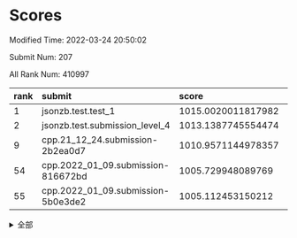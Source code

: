 # Scores

Modified Time: 2022-03-24 20:50:02

Submit Num: 207

All Rank Num: 410997

| rank |               submit               |       score        |       sigma        | pk_num |
| :--- | :--------------------------------- | :----------------- | :----------------- | :----- |
| 1    | jsonzb.test.test_1                 | 1015.0020011817982 | 0.8467847119804288 | 7944   |
| 2    | jsonzb.test.submission_level_4     | 1013.1387745554474 | 0.8113477000250868 | 7944   |
| 9    | cpp.21_12_24.submission-2b2ea0d7   | 1010.9571144978357 | 0.7728742938333311 | 7940   |
| 54   | cpp.2022_01_09.submission-816672bd | 1005.729948089769  | 0.7180624807343415 | 7938   |
| 55   | cpp.2022_01_09.submission-5b0e3de2 | 1005.112453150212  | 0.7233692839801317 | 7944   |


<details>
<summary>全部</summary>

| rank |                 submit                 |       score        |       sigma        | pk_num |
| :--- | :------------------------------------- | :----------------- | :----------------- | :----- |
| 1    | jsonzb.test.test_1                     | 1015.0020011817982 | 0.8467847119804288 | 7944   |
| 2    | jsonzb.test.submission_level_4         | 1013.1387745554474 | 0.8113477000250868 | 7944   |
| 3    | gobigger.level_3.submission_level_3_9  | 1011.5179926414877 | 0.7685369824584094 | 7942   |
| 4    | gobigger.level_3.submission_level_3_30 | 1011.3447925914289 | 0.7814223344170161 | 7943   |
| 5    | gobigger.level_3.submission_level_3_27 | 1011.2155480516567 | 0.7836050038099198 | 7941   |
| 6    | gobigger.level_3.submission_level_3_24 | 1011.1612737932677 | 0.7718478246750937 | 7944   |
| 7    | gobigger.level_3.submission_level_3_34 | 1010.9706154212337 | 0.762038098010162  | 7945   |
| 8    | gobigger.level_3.submission_level_3_11 | 1010.9611738377298 | 0.7635347257145106 | 7940   |
| 9    | cpp.21_12_24.submission-2b2ea0d7       | 1010.9571144978357 | 0.7728742938333311 | 7940   |
| 10   | gobigger.level_3.submission_level_3_39 | 1010.8856310920598 | 0.7714502301976961 | 7942   |
| 11   | gobigger.level_3.submission_level_3_23 | 1010.6404139590767 | 0.7560974521507672 | 7946   |
| 12   | gobigger.level_3.submission_level_3_21 | 1010.6323640943831 | 0.7835315917451527 | 7946   |
| 13   | gobigger.level_3.submission_level_3_25 | 1010.4922386139946 | 0.7703723351404789 | 7947   |
| 14   | gobigger.level_3.submission_level_3_20 | 1010.4822701411065 | 0.7552339024491989 | 7937   |
| 15   | gobigger.level_3.submission_level_3_13 | 1010.4670704730119 | 0.7732411161630544 | 7944   |
| 16   | gobigger.level_3.submission_level_3_45 | 1010.4029297556217 | 0.7493883011693687 | 7939   |
| 17   | gobigger.level_3.submission_level_3_28 | 1010.3663324902409 | 0.7593226382831729 | 7946   |
| 18   | gobigger.level_3.submission_level_3_5  | 1010.3497868471496 | 0.7568947215118146 | 7942   |
| 19   | gobigger.level_3.submission_level_3_47 | 1010.3400510700803 | 0.7555375716152757 | 7944   |
| 20   | gobigger.level_3.submission_level_3_49 | 1010.3105554741591 | 0.7427322770824394 | 7944   |
| 21   | gobigger.level_3.submission_level_3_26 | 1010.2998772814655 | 0.7820691254392524 | 7940   |
| 22   | gobigger.level_3.submission_level_3_48 | 1010.2574535072587 | 0.764936764084373  | 7935   |
| 23   | gobigger.level_3.submission_level_3_36 | 1010.2186146436795 | 0.7714443805428662 | 7941   |
| 24   | gobigger.level_3.submission_level_3_19 | 1010.215428825805  | 0.7738890290584439 | 7943   |
| 25   | gobigger.level_3.submission_level_3_18 | 1010.1781803692312 | 0.7648122344034488 | 7942   |
| 26   | gobigger.level_3.submission_level_3_22 | 1010.0543225309024 | 0.7565392677219717 | 7943   |
| 27   | gobigger.level_3.submission_level_3_16 | 1009.9708971564289 | 0.7484010463833233 | 7943   |
| 28   | gobigger.level_3.submission_level_3_2  | 1009.8691926523873 | 0.7434856373088554 | 7942   |
| 29   | gobigger.level_3.submission_level_3_29 | 1009.8676565848149 | 0.7582443740918128 | 7942   |
| 30   | gobigger.level_3.submission_level_3_15 | 1009.8533433576063 | 0.7634623452274271 | 7943   |
| 31   | gobigger.level_3.submission_level_3_32 | 1009.8277079633647 | 0.7638278169566778 | 7945   |
| 32   | gobigger.level_3.submission_level_3_7  | 1009.8173283853915 | 0.7603600464187984 | 7945   |
| 33   | gobigger.level_3.submission_level_3_42 | 1009.7731325740149 | 0.7438875344513866 | 7944   |
| 34   | gobigger.level_3.submission_level_3_40 | 1009.7185578531295 | 0.7609246910948629 | 7945   |
| 35   | gobigger.level_3.submission_level_3_33 | 1009.6280128931253 | 0.7643371653500927 | 7942   |
| 36   | gobigger.level_3.submission_level_3_12 | 1009.3862606966692 | 0.7375069777509791 | 7948   |
| 37   | gobigger.level_3.submission_level_3_43 | 1009.3845927654576 | 0.7599673126648879 | 7941   |
| 38   | gobigger.level_3.submission_level_3_8  | 1009.3350309389634 | 0.7457359881223257 | 7938   |
| 39   | gobigger.level_3.submission_level_3_1  | 1009.3069962256709 | 0.7693821819166711 | 7939   |
| 40   | gobigger.level_3.submission_level_3_10 | 1009.2973628112803 | 0.7552769655154957 | 7938   |
| 41   | gobigger.level_3.submission_level_3_35 | 1009.2435854241869 | 0.7517316494151058 | 7944   |
| 42   | gobigger.level_3.submission_level_3_14 | 1009.2433221574533 | 0.7549619100040664 | 7942   |
| 43   | gobigger.level_3.submission_level_3_0  | 1009.2241312584199 | 0.7611052393177438 | 7946   |
| 44   | gobigger.level_3.submission_level_3_44 | 1009.1783131642524 | 0.7770115703099696 | 7942   |
| 45   | gobigger.level_3.submission_level_3_41 | 1009.1768886697771 | 0.743676062134978  | 7942   |
| 46   | gobigger.level_3.submission_level_3_46 | 1009.0916124693445 | 0.7632832216192815 | 7945   |
| 47   | gobigger.level_3.submission_level_3_6  | 1008.9371550273938 | 0.7249135633384873 | 7938   |
| 48   | gobigger.level_3.submission_level_3_17 | 1008.8867151834424 | 0.7612458505899825 | 7943   |
| 49   | gobigger.level_3.submission_level_3_3  | 1008.793044886259  | 0.7490635675870541 | 7943   |
| 50   | gobigger.level_3.submission_level_3_4  | 1008.7499164771467 | 0.7398780517986363 | 7939   |
| 51   | gobigger.level_3.submission_level_3_38 | 1008.2090940113789 | 0.752412428314335  | 7939   |
| 52   | gobigger.level_3.submission_level_3_37 | 1008.0060091541529 | 0.7394288015559655 | 7942   |
| 53   | gobigger.level_3.submission_level_3_31 | 1007.8677796567698 | 0.7367376540603043 | 7938   |
| 54   | cpp.2022_01_09.submission-816672bd     | 1005.729948089769  | 0.7180624807343415 | 7938   |
| 55   | cpp.2022_01_09.submission-5b0e3de2     | 1005.112453150212  | 0.7233692839801317 | 7944   |
| 56   | gobigger.level_1.submission_level_1_35 | 1004.9244446869403 | 0.7179104860840376 | 7943   |
| 57   | gobigger.level_1.submission_level_1_19 | 1004.6140689646373 | 0.7243493527536526 | 7937   |
| 58   | gobigger.level_1.submission_level_1_13 | 1004.5026598657192 | 0.7088720254752098 | 7940   |
| 59   | gobigger.level_1.submission_level_1_2  | 1004.212663320423  | 0.7181990679094771 | 7941   |
| 60   | gobigger.level_1.submission_level_1_14 | 1004.2064627924402 | 0.7094239333909397 | 7945   |
| 61   | gobigger.level_1.submission_level_1_8  | 1004.1516385744985 | 0.7109957838134189 | 7943   |
| 62   | gobigger.level_1.submission_level_1_17 | 1004.0889369223414 | 0.7148275825984445 | 7938   |
| 63   | gobigger.level_1.submission_level_1_22 | 1004.0345336079465 | 0.7148297880096831 | 7945   |
| 64   | gobigger.level_1.submission_level_1_36 | 1004.0108208578495 | 0.7141631830228842 | 7937   |
| 65   | gobigger.level_1.submission_level_1_32 | 1003.9940897959893 | 0.7190245535467176 | 7936   |
| 66   | gobigger.level_1.submission_level_1_34 | 1003.9531901892944 | 0.7187707486178374 | 7946   |
| 67   | gobigger.level_1.submission_level_1_40 | 1003.7924309303348 | 0.7123166764515686 | 7943   |
| 68   | gobigger.level_1.submission_level_1_46 | 1003.6878753632716 | 0.7043134068601176 | 7944   |
| 69   | gobigger.level_1.submission_level_1_45 | 1003.6324059534544 | 0.7138340579450372 | 7944   |
| 70   | gobigger.level_1.submission_level_1_37 | 1003.5979771014614 | 0.7126288402824936 | 7942   |
| 71   | gobigger.level_1.submission_level_1_6  | 1003.5956349461309 | 0.7064700517433361 | 7941   |
| 72   | gobigger.level_1.submission_level_1_23 | 1003.5179434964853 | 0.7264255255233736 | 7945   |
| 73   | gobigger.level_1.submission_level_1_27 | 1003.4800813081108 | 0.7062730835474752 | 7940   |
| 74   | gobigger.level_1.submission_level_1_49 | 1003.4697401908386 | 0.7082642965105646 | 7945   |
| 75   | gobigger.level_1.submission_level_1_1  | 1003.4220133155058 | 0.7032974785344862 | 7942   |
| 76   | gobigger.level_1.submission_level_1_12 | 1003.3867343468211 | 0.7169471325592778 | 7942   |
| 77   | gobigger.level_1.submission_level_1_3  | 1003.3404389642778 | 0.726554116940473  | 7945   |
| 78   | gobigger.level_1.submission_level_1_25 | 1003.2973491828753 | 0.7008366138655594 | 7942   |
| 79   | gobigger.level_1.submission_level_1_11 | 1003.2799456589279 | 0.709271275603156  | 7937   |
| 80   | gobigger.level_1.submission_level_1_48 | 1003.277786647807  | 0.707397152193317  | 7942   |
| 81   | gobigger.level_1.submission_level_1_43 | 1003.2759069998889 | 0.7220550508093712 | 7939   |
| 82   | gobigger.level_1.submission_level_1_41 | 1003.2557875555766 | 0.7051311493303473 | 7943   |
| 83   | gobigger.level_1.submission_level_1_9  | 1003.243950219122  | 0.7089637618847886 | 7940   |
| 84   | gobigger.level_1.submission_level_1_29 | 1003.2098049762099 | 0.7130166161103528 | 7946   |
| 85   | gobigger.level_1.submission_level_1_0  | 1003.1749485579859 | 0.7134625949925525 | 7940   |
| 86   | gobigger.level_1.submission_level_1_38 | 1003.1520993256879 | 0.7141436192570837 | 7942   |
| 87   | gobigger.level_1.submission_level_1_39 | 1003.0227459246188 | 0.7229402228403243 | 7942   |
| 88   | gobigger.level_1.submission_level_1_4  | 1002.9876132260064 | 0.7152947020885949 | 7937   |
| 89   | gobigger.level_1.submission_level_1_16 | 1002.9756380895618 | 0.7134121826255116 | 7939   |
| 90   | gobigger.level_1.submission_level_1_5  | 1002.9749829036328 | 0.7238693642313169 | 7944   |
| 91   | gobigger.level_1.submission_level_1_33 | 1002.8934830996155 | 0.7123020953669538 | 7941   |
| 92   | gobigger.level_1.submission_level_1_26 | 1002.8873130793625 | 0.723413675670732  | 7947   |
| 93   | gobigger.level_1.submission_level_1_30 | 1002.7217492870518 | 0.7153357310855502 | 7946   |
| 94   | gobigger.level_1.submission_level_1_44 | 1002.6943337645698 | 0.7241386877720158 | 7948   |
| 95   | gobigger.level_1.submission_level_1_42 | 1002.6901662834109 | 0.7155825074723076 | 7941   |
| 96   | gobigger.level_1.submission_level_1_21 | 1002.6058162425987 | 0.7053708182518034 | 7947   |
| 97   | gobigger.level_1.submission_level_1_28 | 1002.6052694138546 | 0.7142261455454365 | 7942   |
| 98   | gobigger.level_1.submission_level_1_10 | 1002.5817817596428 | 0.7078637271555369 | 7942   |
| 99   | gobigger.level_1.submission_level_1_15 | 1002.509319512761  | 0.7110380517377304 | 7941   |
| 100  | gobigger.level_1.submission_level_1_20 | 1002.4905725141609 | 0.7128742223504643 | 7945   |
| 101  | gobigger.level_1.submission_level_1_47 | 1002.4556907698292 | 0.711108603925311  | 7943   |
| 102  | gobigger.level_1.submission_level_1_24 | 1002.3800543953765 | 0.6995877222175081 | 7938   |
| 103  | gobigger.level_1.submission_level_1_18 | 1002.2326819391081 | 0.7076844464965282 | 7941   |
| 104  | gobigger.level_1.submission_level_1_7  | 1002.1888440384511 | 0.7068826268215354 | 7942   |
| 105  | gobigger.level_1.submission_level_1_31 | 1002.10246077224   | 0.7064115969899061 | 7936   |
| 106  | gobigger.random.submission_random_15   | 997.7965895121501  | 0.6987823823971497 | 7944   |
| 107  | gobigger.random.submission_random_12   | 997.5118929891954  | 0.7066066894321767 | 7938   |
| 108  | gobigger.random.submission_random_31   | 997.4074777166651  | 0.7143689191855876 | 7942   |
| 109  | gobigger.random.submission_random_19   | 997.1687157766826  | 0.7119568899817901 | 7942   |
| 110  | gobigger.random.submission_random_8    | 997.0044267014072  | 0.7002853871490841 | 7946   |
| 111  | gobigger.random.submission_random_13   | 996.9860776350971  | 0.7230853743747606 | 7943   |
| 112  | gobigger.random.submission_random_24   | 996.9349951222116  | 0.7103036109325426 | 7942   |
| 113  | gobigger.random.submission_random_43   | 996.8377642744051  | 0.7037656038606313 | 7938   |
| 114  | gobigger.random.submission_random_48   | 996.7866039305154  | 0.7009892194929876 | 7941   |
| 115  | gobigger.random.submission_random_47   | 996.5834034906042  | 0.700988469137941  | 7942   |
| 116  | gobigger.random.submission_random_4    | 996.538599962862   | 0.7135234108196526 | 7938   |
| 117  | gobigger.random.submission_random_7    | 996.3972742830958  | 0.7110186908332707 | 7947   |
| 118  | gobigger.random.submission_random_16   | 996.3679790726306  | 0.7071099998913596 | 7943   |
| 119  | gobigger.random.submission_random_49   | 996.3478682193537  | 0.7031582606353494 | 7940   |
| 120  | gobigger.random.submission_random_41   | 996.293429352791   | 0.707810477912782  | 7936   |
| 121  | gobigger.random.submission_random_29   | 996.2663932021645  | 0.7208353019896244 | 7945   |
| 122  | gobigger.random.submission_random_2    | 996.2618406970375  | 0.7026896997354012 | 7941   |
| 123  | gobigger.random.submission_random_9    | 996.2545653177093  | 0.7091371130356828 | 7937   |
| 124  | gobigger.random.submission_random_37   | 996.1986372312708  | 0.7182773445215438 | 7942   |
| 125  | gobigger.random.submission_random_45   | 996.1742879340862  | 0.694573202542253  | 7940   |
| 126  | gobigger.random.submission_random_34   | 996.1089235455803  | 0.7070111930007805 | 7939   |
| 127  | gobigger.random.submission_random_23   | 996.1062022407656  | 0.7016207439568343 | 7944   |
| 128  | gobigger.random.submission_random_17   | 996.0967806355937  | 0.7091707908159253 | 7942   |
| 129  | gobigger.random.submission_random_5    | 995.9955503661457  | 0.7205195001388394 | 7945   |
| 130  | gobigger.random.submission_random_6    | 995.990313981538   | 0.7150272485078145 | 7937   |
| 131  | gobigger.random.submission_random_39   | 995.9609561809036  | 0.706211714742081  | 7940   |
| 132  | gobigger.random.submission_random_27   | 995.8804816686851  | 0.7107304574938089 | 7941   |
| 133  | gobigger.random.submission_random_40   | 995.8469254617448  | 0.713139891699643  | 7941   |
| 134  | gobigger.random.submission_random_28   | 995.8048814840707  | 0.7181641734523647 | 7946   |
| 135  | gobigger.random.submission_random_18   | 995.7957370151953  | 0.7227294987899596 | 7944   |
| 136  | gobigger.random.submission_random_10   | 995.7917649328211  | 0.7163862274676583 | 7943   |
| 137  | gobigger.random.submission_random_35   | 995.7897782591648  | 0.7233575047853552 | 7944   |
| 138  | gobigger.random.submission_random_30   | 995.7889307218963  | 0.7174759635113162 | 7941   |
| 139  | gobigger.random.submission_random_11   | 995.7727541041455  | 0.7086178199833748 | 7947   |
| 140  | gobigger.random.submission_random_44   | 995.7505222834635  | 0.7087482393102443 | 7947   |
| 141  | gobigger.random.submission_random_33   | 995.7454751644171  | 0.7124263577784739 | 7941   |
| 142  | gobigger.random.submission_random_20   | 995.7235337987624  | 0.7157887723340531 | 7941   |
| 143  | gobigger.random.submission_random_36   | 995.7063415271845  | 0.7033236166507415 | 7941   |
| 144  | gobigger.random.submission_random_46   | 995.664906988427   | 0.7060083124415337 | 7943   |
| 145  | gobigger.random.submission_random_14   | 995.5033873097954  | 0.7195985194607304 | 7942   |
| 146  | gobigger.random.submission_random_32   | 995.3832611745967  | 0.7128741602423073 | 7942   |
| 147  | gobigger.random.submission_random_26   | 995.3317666220601  | 0.7115569919310993 | 7938   |
| 148  | gobigger.random.submission_random_42   | 995.2724168614845  | 0.7171328917074694 | 7942   |
| 149  | gobigger.random.submission_random_0    | 995.1287599189047  | 0.7135243298238281 | 7941   |
| 150  | gobigger.random.submission_random_21   | 995.0863499891376  | 0.7079145073394948 | 7945   |
| 151  | gobigger.random.submission_random_1    | 994.9072549410631  | 0.7184414476938044 | 7942   |
| 152  | gobigger.random.submission_random_22   | 994.8494820877827  | 0.7163741015070405 | 7940   |
| 153  | gobigger.random.submission_random_38   | 994.7995243096437  | 0.7142568513740966 | 7942   |
| 154  | gobigger.random.submission_random_3    | 994.6984694517723  | 0.7175631341695203 | 7944   |
| 155  | gobigger.random.submission_random_25   | 994.6627305559942  | 0.7074810226032209 | 7948   |
| 156  | gobigger.level_2.submission_level_2_21 | 994.2326477118922  | 0.7331973990133677 | 7942   |
| 157  | gobigger.level_2.submission_level_2_35 | 994.1840750870856  | 0.7379091449028915 | 7941   |
| 158  | gobigger.level_2.submission_level_2_30 | 994.1481757967352  | 0.7327817922836228 | 7939   |
| 159  | gobigger.level_2.submission_level_2_44 | 994.0242661187664  | 0.7301570552683473 | 7942   |
| 160  | gobigger.level_2.submission_level_2_9  | 993.8042330891402  | 0.7395624894644897 | 7945   |
| 161  | gobigger.level_2.submission_level_2_19 | 993.619129293336   | 0.745039620408765  | 7942   |
| 162  | gobigger.level_2.submission_level_2_6  | 993.595081026571   | 0.7295126703353417 | 7941   |
| 163  | gobigger.level_2.submission_level_2_43 | 993.5596773678916  | 0.7362180907552952 | 7939   |
| 164  | gobigger.level_2.submission_level_2_34 | 993.1368164135953  | 0.7334108873649701 | 7939   |
| 165  | gobigger.level_2.submission_level_2_23 | 993.108059322331   | 0.738232491882322  | 7940   |
| 166  | gobigger.level_2.submission_level_2_29 | 993.046922027156   | 0.7477733185731616 | 7943   |
| 167  | gobigger.level_2.submission_level_2_2  | 992.9771967557695  | 0.7415212865778645 | 7938   |
| 168  | gobigger.level_2.submission_level_2_20 | 992.8240183861649  | 0.7456661827952434 | 7935   |
| 169  | gobigger.level_2.submission_level_2_28 | 992.7648571265679  | 0.743065461606294  | 7944   |
| 170  | gobigger.level_2.submission_level_2_22 | 992.7187129524174  | 0.7628616231611479 | 7943   |
| 171  | gobigger.level_2.submission_level_2_24 | 992.675587237001   | 0.7444657693142369 | 7943   |
| 172  | gobigger.level_2.submission_level_2_10 | 992.670058616053   | 0.7347377920734837 | 7944   |
| 173  | gobigger.level_2.submission_level_2_1  | 992.6608870171248  | 0.7379807822561216 | 7944   |
| 174  | gobigger.level_2.submission_level_2_8  | 992.6583625390768  | 0.7471958517071888 | 7945   |
| 175  | gobigger.level_2.submission_level_2_15 | 992.5500174161897  | 0.7232466630511836 | 7938   |
| 176  | gobigger.level_2.submission_level_2_5  | 992.5140279250409  | 0.7465205464131472 | 7941   |
| 177  | gobigger.level_2.submission_level_2_16 | 992.4440368186229  | 0.7579035440884243 | 7942   |
| 178  | gobigger.level_2.submission_level_2_49 | 992.4130935476727  | 0.7532842897864961 | 7940   |
| 179  | gobigger.level_2.submission_level_2_38 | 992.3058125893565  | 0.7490757347987114 | 7940   |
| 180  | gobigger.level_2.submission_level_2_18 | 992.2029364326157  | 0.7413501987813143 | 7944   |
| 181  | gobigger.level_2.submission_level_2_39 | 992.1884521476684  | 0.7686313670693014 | 7940   |
| 182  | gobigger.level_2.submission_level_2_33 | 992.1059298880677  | 0.7468606951658602 | 7943   |
| 183  | gobigger.level_2.submission_level_2_48 | 992.0977834638267  | 0.7304660388928002 | 7941   |
| 184  | gobigger.level_2.submission_level_2_32 | 992.0847525207837  | 0.7310265915360318 | 7942   |
| 185  | gobigger.level_2.submission_level_2_14 | 992.0634806923127  | 0.7503013754400252 | 7941   |
| 186  | gobigger.level_2.submission_level_2_40 | 991.9898892527059  | 0.747964342902836  | 7947   |
| 187  | gobigger.level_2.submission_level_2_27 | 991.9064325313343  | 0.7348366010795222 | 7940   |
| 188  | gobigger.level_2.submission_level_2_13 | 991.8450228579371  | 0.734851353402785  | 7941   |
| 189  | gobigger.level_2.submission_level_2_42 | 991.8304840045942  | 0.7508202227712689 | 7946   |
| 190  | gobigger.level_2.submission_level_2_47 | 991.7924185666577  | 0.7328064126440885 | 7942   |
| 191  | gobigger.level_2.submission_level_2_45 | 991.7408577384621  | 0.7528992269347434 | 7946   |
| 192  | gobigger.level_2.submission_level_2_4  | 991.6768105455124  | 0.7365548849347804 | 7939   |
| 193  | gobigger.level_2.submission_level_2_0  | 991.5726765330013  | 0.7594817153659256 | 7943   |
| 194  | gobigger.level_2.submission_level_2_31 | 991.2779775981876  | 0.753559172056922  | 7940   |
| 195  | gobigger.level_2.submission_level_2_3  | 991.0594126001258  | 0.7433138327902464 | 7943   |
| 196  | gobigger.level_2.submission_level_2_46 | 991.0454160544132  | 0.7593923850669871 | 7944   |
| 197  | gobigger.level_2.submission_level_2_25 | 991.0101286534978  | 0.7563392069984444 | 7940   |
| 198  | gobigger.level_2.submission_level_2_37 | 990.9096236174054  | 0.7606077601179769 | 7945   |
| 199  | gobigger.level_2.submission_level_2_11 | 990.870678738545   | 0.7592417857514604 | 7936   |
| 200  | gobigger.level_2.submission_level_2_26 | 990.7664219302877  | 0.7447440108753225 | 7941   |
| 201  | gobigger.level_2.submission_level_2_7  | 990.6951061423608  | 0.7735511247095223 | 7944   |
| 202  | gobigger.level_2.submission_level_2_41 | 990.1806253003278  | 0.7683693083305198 | 7939   |
| 203  | gobigger.level_2.submission_level_2_17 | 989.9652506746404  | 0.7700403784943216 | 7946   |
| 204  | gobigger.level_2.submission_level_2_12 | 989.6469949873378  | 0.7782627799209346 | 7945   |
| 205  | gobigger.level_2.submission_level_2_36 | 988.9334196882047  | 0.764865043759499  | 7940   |
| 206  | gobigger.none.submission_none_0        | 978.6726423622079  | 1.2979280533730404 | 7945   |
| 207  | gobigger.none.submission_none_1        | 976.2642456133613  | 1.4504044819554642 | 7937   |

</details>
